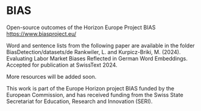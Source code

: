 # BIAS

Open-source outcomes of the Horizon Europe Project BIAS https://www.biasproject.eu/ 

Word and sentence lists from the following paper are available in the folder BiasDetection/datasets/de
Rankwiler, L. and Kurpicz-Briki, M. (2024). Evaluating Labor Market Biases Reflected in German Word Embeddings. Accepted for publication at SwissText 2024.

More resources will be added soon.

This work is part of the Europe Horizon project BIAS funded by the European Commission, and
has received funding from the Swiss State Secretariat for Education, Research and Innovation
(SERI).
